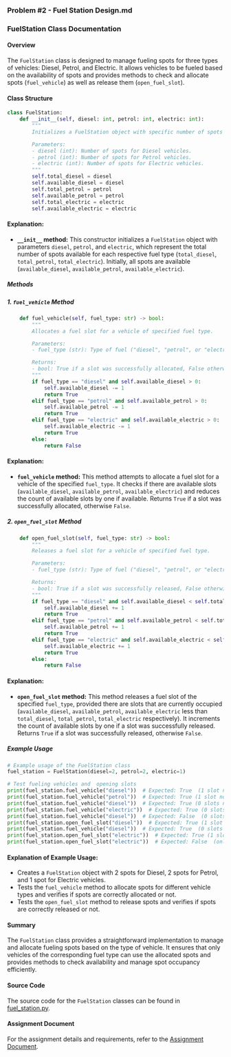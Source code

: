 ### Problem #2 - Fuel Station Design.md

### FuelStation Class Documentation

#### Overview
The `FuelStation` class is designed to manage fueling spots for three types of vehicles: Diesel, Petrol, and Electric. It allows vehicles to be fueled based on the availability of spots and provides methods to check and allocate spots (`fuel_vehicle`) as well as release them (`open_fuel_slot`).

#### Class Structure

```python
class FuelStation:
    def __init__(self, diesel: int, petrol: int, electric: int):
        """
        Initializes a FuelStation object with specific number of spots for each fuel type.

        Parameters:
        - diesel (int): Number of spots for Diesel vehicles.
        - petrol (int): Number of spots for Petrol vehicles.
        - electric (int): Number of spots for Electric vehicles.
        """
        self.total_diesel = diesel
        self.available_diesel = diesel
        self.total_petrol = petrol
        self.available_petrol = petrol
        self.total_electric = electric
        self.available_electric = electric
```

#### Explanation:
- **`__init__` method:** This constructor initializes a `FuelStation` object with parameters `diesel`, `petrol`, and `electric`, which represent the total number of spots available for each respective fuel type (`total_diesel`, `total_petrol`, `total_electric`). Initially, all spots are available (`available_diesel`, `available_petrol`, `available_electric`).

##### Methods

##### 1. `fuel_vehicle` Method

```python
    def fuel_vehicle(self, fuel_type: str) -> bool:
        """
        Allocates a fuel slot for a vehicle of specified fuel type.

        Parameters:
        - fuel_type (str): Type of fuel ("diesel", "petrol", or "electric").

        Returns:
        - bool: True if a slot was successfully allocated, False otherwise.
        """
        if fuel_type == "diesel" and self.available_diesel > 0:
            self.available_diesel -= 1
            return True
        elif fuel_type == "petrol" and self.available_petrol > 0:
            self.available_petrol -= 1
            return True
        elif fuel_type == "electric" and self.available_electric > 0:
            self.available_electric -= 1
            return True
        else:
            return False
```

#### Explanation:
- **`fuel_vehicle` method:** This method attempts to allocate a fuel slot for a vehicle of the specified `fuel_type`. It checks if there are available slots (`available_diesel`, `available_petrol`, `available_electric`) and reduces the count of available slots by one if available. Returns `True` if a slot was successfully allocated, otherwise `False`.

##### 2. `open_fuel_slot` Method

```python
    def open_fuel_slot(self, fuel_type: str) -> bool:
        """
        Releases a fuel slot for a vehicle of specified fuel type.

        Parameters:
        - fuel_type (str): Type of fuel ("diesel", "petrol", or "electric").

        Returns:
        - bool: True if a slot was successfully released, False otherwise.
        """
        if fuel_type == "diesel" and self.available_diesel < self.total_diesel:
            self.available_diesel += 1
            return True
        elif fuel_type == "petrol" and self.available_petrol < self.total_petrol:
            self.available_petrol += 1
            return True
        elif fuel_type == "electric" and self.available_electric < self.total_electric:
            self.available_electric += 1
            return True
        else:
            return False
```

#### Explanation:
- **`open_fuel_slot` method:** This method releases a fuel slot of the specified `fuel_type`, provided there are slots that are currently occupied (`available_diesel`, `available_petrol`, `available_electric` less than `total_diesel`, `total_petrol`, `total_electric` respectively). It increments the count of available slots by one if a slot was successfully released. Returns `True` if a slot was successfully released, otherwise `False`.

##### Example Usage

```python
# Example usage of the FuelStation class
fuel_station = FuelStation(diesel=2, petrol=2, electric=1)

# Test fueling vehicles and  opening slots
print(fuel_station.fuel_vehicle("diesel"))  # Expected: True  (1 slot now open)
print(fuel_station.fuel_vehicle("petrol"))  # Expected: True (1 slot now open)
print(fuel_station.fuel_vehicle("diesel"))  # Expected: True (0 slots now open)
print(fuel_station.fuel_vehicle("electric"))  # Expected: True (0 slots now open)
print(fuel_station.fuel_vehicle("diesel"))  # Expected: False  (0 slots open)
print(fuel_station.open_fuel_slot("diesel"))  # Expected: True (1 slot now open)
print(fuel_station.fuel_vehicle("diesel"))  # Expected: True  (0 slots now open)
print(fuel_station.open_fuel_slot("electric"))  # Expected: True (1 slot now open)
print(fuel_station.open_fuel_slot("electric"))  # Expected: False  (only 1 slot available at fuel station)
```

#### Explanation of Example Usage:
- Creates a `FuelStation` object with 2 spots for Diesel, 2 spots for Petrol, and 1 spot for Electric vehicles.
- Tests the `fuel_vehicle` method to allocate spots for different vehicle types and verifies if spots are correctly allocated or not.
- Tests the `open_fuel_slot` method to release spots and verifies if spots are correctly released or not.

#### Summary
The `FuelStation` class provides a straightforward implementation to manage and allocate fueling spots based on the type of vehicle. It ensures that only vehicles of the corresponding fuel type can use the allocated spots and provides methods to check availability and manage spot occupancy efficiently.


#### Source Code

The source code for the `FuelStation` classes can be found in [fuel_station.py](https://github.com/jjayaprakash-tech/infosoft-interview-assignment/blob/main/source-code/fuel_station.py).

#### Assignment Document

For the assignment details and requirements, refer to the [Assignment Document](https://github.com/jjayaprakash-tech/infosoft-interview-assignment/blob/main/assignment-documents).
